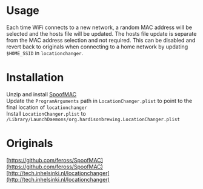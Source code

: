 # Usage
Each time WiFi connects to a new network, a random MAC address will be selected and the hosts file will be updated. The hosts file update is separate from the MAC address selection and not required. This can be disabled and revert back to originals when connecting to a home network by updating `$HOME_SSID` in `locationchanger`.

# Installation
Unzip and install [SpoofMAC](https://github.com/feross/SpoofMAC)  
Update the `ProgramArguments` path in `LocationChanger.plist` to point to the final location of `locationchanger`  
Install `LocationChanger.plist` to `/Library/LaunchDaemons/org.hardisonbrewing.LocationChanger.plist`  

# Originals
[https://github.com/feross/SpoofMAC](https://github.com/feross/SpoofMAC)  
[http://tech.inhelsinki.nl/locationchanger](http://tech.inhelsinki.nl/locationchanger)
